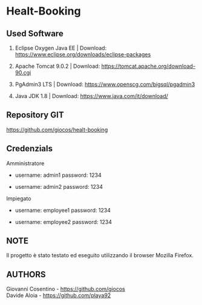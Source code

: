 # Healt-Booking

Used Software
-------------
1. Eclipse Oxygen Java EE | Download: https://www.eclipse.org/downloads/eclipse-packages

2. Apache Tomcat 9.0.2 | Download: https://tomcat.apache.org/download-90.cgi

3. PgAdmin3 LTS | Download: https://www.openscg.com/bigsql/pgadmin3

4. Java JDK 1.8 | Download: https://www.java.com/it/download/

Repository GIT
--------------
https://github.com/giocos/healt-booking


Credenzials
-----------
Amministratore

* username: admin1 password: 1234

* username: admin2 password: 1234

Impiegato

* username: employee1 password: 1234

* username: employee2 password: 1234 

NOTE 
----
Il progetto è stato testato ed eseguito utilizzando il browser Mozilla Firefox.

AUTHORS
-------
Giovanni Cosentino - https://github.com/giocos  
Davide Aloia - https://github.com/playa92

